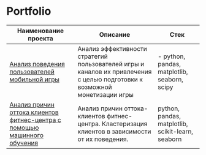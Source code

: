 # Portfolio
| Наименование проекта | Описание | Стек |
|-------------|-------------|-------------|
| [Анализ поведения пользователей мобильной игры](https://github.com/Tushkin99/Portfolio/blob/main/game_users_analysis/README.md)  | Анализ эффективности стратегий пользователей игры и каналов их привлечения с целью подготовки к возможной монетизации игры | - python, pandas, matplotlib, seaborn, scipy  |
| [Анализ причин оттока клиентов фитнес-центра с помощью машинного обучения](https://github.com/Tushkin99/Portfolio/blob/main/fitness_ml_analysis/README.md) | Анализ причин оттока-клиентов фитнес-центра. Кластеризация клиентов в зависимости от их поведения.  | python, pandas, matplotlib, scikit-learn, seaborn |
